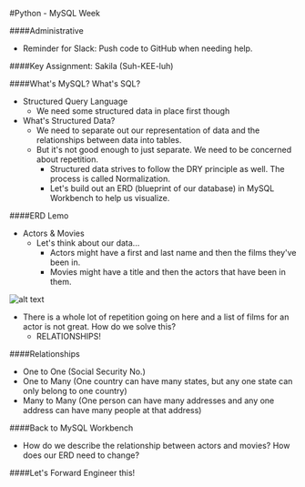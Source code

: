 #Python - MySQL Week

####Administrative
- Reminder for Slack: Push code to GitHub when needing help.

####Key Assignment: Sakila (Suh-KEE-luh)

####What's MySQL? What's SQL?
- Structured Query Language
  - We need some structured data in place first though
- What's Structured Data?
  - We need to separate out our representation of data and the relationships between data into tables.
  - But it's not good enough to just separate.  We need to be concerned about repetition.
    - Structured data strives to follow the DRY principle as well.  The process is called Normalization.
    - Let's build out an ERD (blueprint of our database) in MySQL Workbench to help us visualize.

####ERD Lemo
- Actors & Movies
  - Let's think about our data...
    - Actors might have a first and last name and then the films they've been in.
    - Movies might have a title and then the actors that have been in them.

![alt text](ActorsMoviesV1.png "ERD")

  - There is a whole lot of repetition going on here and a list of films for an actor is not great. How do we solve this?
    - RELATIONSHIPS!

####Relationships
- One to One (Social Security No.)
- One to Many (One country can have many states, but any one state can only belong to one country)
- Many to Many (One person can have many addresses and any one address can have many people at that address)

####Back to MySQL Workbench
- How do we describe the relationship between actors and movies?  How does our ERD need to change?

####Let's Forward Engineer this!
